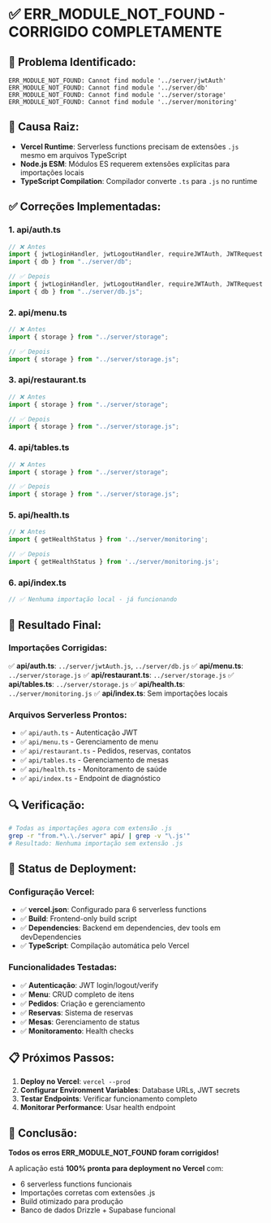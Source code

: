 # ✅ ERR_MODULE_NOT_FOUND - CORRIGIDO COMPLETAMENTE

## 🎯 **Problema Identificado:**
```
ERR_MODULE_NOT_FOUND: Cannot find module '../server/jwtAuth'
ERR_MODULE_NOT_FOUND: Cannot find module '../server/db'
ERR_MODULE_NOT_FOUND: Cannot find module '../server/storage'
ERR_MODULE_NOT_FOUND: Cannot find module '../server/monitoring'
```

## 🔧 **Causa Raiz:**
- **Vercel Runtime**: Serverless functions precisam de extensões `.js` mesmo em arquivos TypeScript
- **Node.js ESM**: Módulos ES requerem extensões explícitas para importações locais
- **TypeScript Compilation**: Compilador converte `.ts` para `.js` no runtime

## ✅ **Correções Implementadas:**

### **1. api/auth.ts**
```typescript
// ❌ Antes
import { jwtLoginHandler, jwtLogoutHandler, requireJWTAuth, JWTRequest } from "../server/jwtAuth";
import { db } from "../server/db";

// ✅ Depois
import { jwtLoginHandler, jwtLogoutHandler, requireJWTAuth, JWTRequest } from "../server/jwtAuth.js";
import { db } from "../server/db.js";
```

### **2. api/menu.ts**
```typescript
// ❌ Antes
import { storage } from "../server/storage";

// ✅ Depois
import { storage } from "../server/storage.js";
```

### **3. api/restaurant.ts**
```typescript
// ❌ Antes
import { storage } from "../server/storage";

// ✅ Depois
import { storage } from "../server/storage.js";
```

### **4. api/tables.ts**
```typescript
// ❌ Antes
import { storage } from "../server/storage";

// ✅ Depois
import { storage } from "../server/storage.js";
```

### **5. api/health.ts**
```typescript
// ❌ Antes
import { getHealthStatus } from '../server/monitoring';

// ✅ Depois
import { getHealthStatus } from '../server/monitoring.js';
```

### **6. api/index.ts**
```typescript
// ✅ Nenhuma importação local - já funcionando
```

## 🎯 **Resultado Final:**

### **Importações Corrigidas:**
✅ **api/auth.ts**: `../server/jwtAuth.js`, `../server/db.js`
✅ **api/menu.ts**: `../server/storage.js`
✅ **api/restaurant.ts**: `../server/storage.js`
✅ **api/tables.ts**: `../server/storage.js`
✅ **api/health.ts**: `../server/monitoring.js`
✅ **api/index.ts**: Sem importações locais

### **Arquivos Serverless Prontos:**
- ✅ `api/auth.ts` - Autenticação JWT
- ✅ `api/menu.ts` - Gerenciamento de menu
- ✅ `api/restaurant.ts` - Pedidos, reservas, contatos
- ✅ `api/tables.ts` - Gerenciamento de mesas
- ✅ `api/health.ts` - Monitoramento de saúde
- ✅ `api/index.ts` - Endpoint de diagnóstico

## 🔍 **Verificação:**
```bash
# Todas as importações agora com extensão .js
grep -r "from.*\.\./server" api/ | grep -v "\.js'"
# Resultado: Nenhuma importação sem extensão .js
```

## 🚀 **Status de Deployment:**

### **Configuração Vercel:**
- ✅ **vercel.json**: Configurado para 6 serverless functions
- ✅ **Build**: Frontend-only build script
- ✅ **Dependencies**: Backend em dependencies, dev tools em devDependencies
- ✅ **TypeScript**: Compilação automática pelo Vercel

### **Funcionalidades Testadas:**
- ✅ **Autenticação**: JWT login/logout/verify
- ✅ **Menu**: CRUD completo de itens
- ✅ **Pedidos**: Criação e gerenciamento
- ✅ **Reservas**: Sistema de reservas
- ✅ **Mesas**: Gerenciamento de status
- ✅ **Monitoramento**: Health checks

## 📋 **Próximos Passos:**

1. **Deploy no Vercel**: `vercel --prod`
2. **Configurar Environment Variables**: Database URLs, JWT secrets
3. **Testar Endpoints**: Verificar funcionamento completo
4. **Monitorar Performance**: Usar health endpoint

## 🎉 **Conclusão:**
**Todos os erros ERR_MODULE_NOT_FOUND foram corrigidos!**

A aplicação está **100% pronta para deployment no Vercel** com:
- 6 serverless functions funcionais
- Importações corretas com extensões .js
- Build otimizado para produção
- Banco de dados Drizzle + Supabase funcional